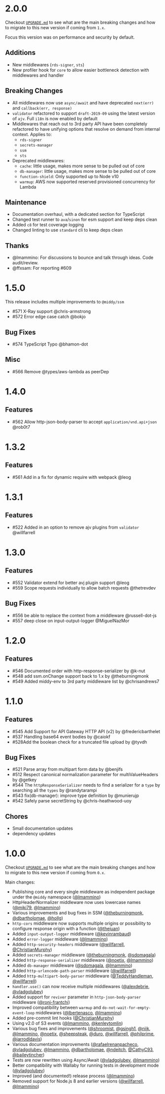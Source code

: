 # 2.0.0

Checkout [`UPGRADE.md`](/docs/UPGRADE.md) to see what are the main breaking changes and how to migrate to this new version if coming from `1.x`.

Focus this version was on performance and security by default.

## Additions
- New middlewares (`rds-signer`, `sts`)
- New profiler hook for `core` to allow easier bottleneck detection with middlewares and handler

## Breaking Changes
- All middlewares now use `async/await` and have deprecated `next(err)` and `callback(err, response)`
- `validator` refactored to support `draft-2019-09` using the latest version of `ajv`. Full `i18n` is now enabled by default
- Middlewares that reach out to 3rd party API have been completely refactored to have unifying options that resolve on demand from internal context. Applies to:
    - `rds-signer`
    - `secrets-manager`
    - `ssm`
    - `sts`
- Deprecated middlewares:
    - `cache`: little usage, makes more sense to be pulled out of core
    - `db-manager`: little usage, makes more sense to be pulled out of core
    - `function-shield`: Only supported up to Node v10
    - `warmup`: AWS now supported reserved provisioned concurrency for Lambda

## Maintenance
- Documentation overhaul, with a dedicated section for TypeScript
- Changed test runner to `ava`/`sinon` for esm support and keep deps clean
- Added `c8` for test coverage logging
- Changed linting to use `standard` cli to keep deps clean

## Thanks
- @lmammino: For discussions to bounce and talk through ideas. Code audit/review.
- @ffxsam: For reporting #609

# 1.5.0

This release includes multiple improvements to `@middy/ssm`
- #571 X-Ray support @chris-armstrong
- #572 Error edge case catch @bokjo

## Bug Fixes
- #574 TypeScript Typo @bhamon-dot

## Misc
- #566 Remove @types/aws-lambda as peerDep

# 1.4.0

## Features
- #562 Allow http-json-body-parser to accept `application/vnd.api+json` @rob0t7

# 1.3.2

## Features
- #561 Add in a fix for dynamic require with webpack @leog 

# 1.3.1

## Features
- #522 Added in an option to remove ajv plugins from `validator` @willfarrell

# 1.3.0

## Features
- #552 Validator extend for better avj plugin support @leog 
- #559 Scope requests individually to allow batch requests @thetrevdev

## Bug Fixes
- #556 be able to replace the context from a middleware @russell-dot-js
- #557 deep close on input-output-logger @MiguelNazMor

# 1.2.0

## Features

- #546 Documented order with http-response-serializer by @k-nut
- #548 add ssm.onChange support back to 1.x by @theburningmonk
- #549 Added middy-env to 3rd party middleware list by @chrisandrews7


# 1.1.0

## Features
- #545 Add Support for API Gateway HTTP API (v2) by @fredericbarthelet
- #537 Handling base64 event bodies by @caiokf
- #528Add the boolean check for a truncated file upload by @tyvdh

## Bug Fixes
- #521 Parse array from multipart form data by @benjifs
- #512 Respect canonical normalization parameter for multiValueHeaders by @getkey
- #544 The `httpResponseSerializer` needs to find a serializer for a `type` by searching all the `types` by @randytarampi
- #543 fix(db-manager): improve type definition by @munierujp
- #542 Safely parse secretString by @chris-heathwood-uoy

## Chores
- Small documentation updates
- dependency updates

# 1.0.0

Checkout [`UPGRADE.md`](/docs/UPGRADE.md) to see what are the main breaking changes and how to migrate to this new version if coming from `0.x`.

Main changes:

 - Publishing core and every single middleware as independent package under the `@middy` namespace ([@lmammino](https://github.com/lmammino))
 - HttpHeaderNormalizer middleware now uses lowercase names ([@miki79](https://github.com/miki79), [@lmammino](https://github.com/lmammino))
 - Various improvements and bug fixes in SSM ([@theburningmonk](https://github.com/theburningmonk), [@dbartholomae](https://github.com/dbartholomae), [@hollg](https://github.com/hollg))
 - `http-cors` middleware now supports multiple origins or possibility to configure response origin with a function ([@thejuan](https://github.com/thejuan))
 - Added `input-output-logger` middleware ([@kevinrambaud](https://github.com/kevinrambaud))
 - Added `error-logger` middleware ([@lmammino](https://github.com/lmammino))
 - Added `http-security-headers` middleware ([@willfarrell](https://github.com/willfarrell), [@ChristianMurphy](https://github.com/ChristianMurphy))
 - Added `secrets-manager` middleware ([@theburningmonk](https://github.com/theburningmonk), [@sdomagala](https://github.com/sdomagala))
 - Added `http-response-serializer` middleware ([@noetix](https://github.com/noetix), [@lmammino](https://github.com/lmammino))
 - Added `db-manager` middleware ([@sdomagala](https://github.com/sdomagala), [@lmammino](https://github.com/lmammino))
 - Added `http-urlencode-path-parser` middleware ([@willfarrell](https://github.com/willfarrell))
 - Added `http-multipart-body-parser` middleware ([@TeddyHandleman](https://github.com/TeddyHandleman), [@willfarrell](https://github.com/willfarrell))
 - `handler.use()` can now receive multiple middlewares ([@alexdebrie](https://github.com/alexdebrie), [@vladgolubev](https://github.com/vladgolubev))
 - Added support for `reviver` parameter in `http-json-body-parser` middleware ([@roni-frantchi](https://github.com/roni-frantchi))
 - Improved compatibility between `warmup` and `do-not-wait-for-empty-event-loop` middlewares ([@lbertenasco](https://github.com/lbertenasco), [@lmammino](https://github.com/lmammino))
 - Added pre-commit lint hooks ([@ChristianMurphy](https://github.com/ChristianMurphy))
 - Using v2.0 of S3 events ([@lmammino](https://github.com/lmammino), [@kenleytomlin](https://github.com/kenleytomlin))
 - Various bug fixes and improvements ([@shroomist](https://github.com/shroomist), [@gsingh1](https://github.com/gsingh1), [@niik](https://github.com/niik), [@lmammino](https://github.com/lmammino), [@noetix](https://github.com/noetix), [@sheepsteak](https://github.com/sheepsteak), [@duro](https://github.com/duro), [@willfarrell](https://github.com/willfarrell), [@philprime](https://github.com/philprime), [@jarrodldavis](https://github.com/jarrodldavis))
 - Various documentation improvements ([@rafaelrenanpacheco](https://github.com/rafaelrenanpacheco), [@vladgolubev](https://github.com/vladgolubev), [@lmammino](https://github.com/lmammino), [@dbartholomae](https://github.com/dbartholomae), [@ndeitch](https://github.com/ndeitch), [@CathyC93](https://github.com/CathyC93), [@baileytincher](https://github.com/baileytincher))
 - Tests are now rewritten using Async/Await ([@vladgolubev](https://github.com/vladgolubev), [@lmammino](https://github.com/lmammino))
 - Better compatibility with Wallaby for running tests in development mode ([@vladgolubev](https://github.com/vladgolubev))
 - Improved (and documented!) release process ([@lmammino](https://github.com/lmammino))
 - Removed support for Node.js 8 and earlier versions ([@willfarrell](https://github.com/willfarrell), [@lmammino](https://github.com/lmammino))
